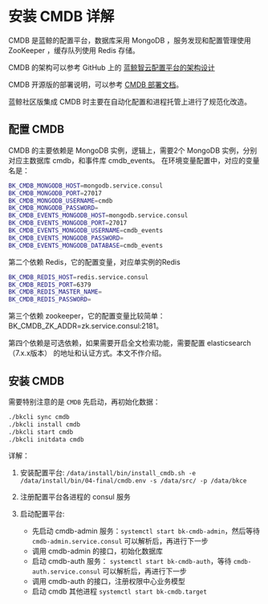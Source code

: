 # 安装 CMDB 详解

CMDB 是蓝鲸的配置平台，数据库采用 MongoDB ，服务发现和配置管理使用 ZooKeeper ，缓存队列使用 Redis 存储。

CMDB 的架构可以参考 GitHub 上的 [蓝鲸智云配置平台的架构设计](https://github.com/Tencent/bk-cmdb/blob/master/docs/overview/architecture.md)

CMDB 开源版的部署说明，可以参考 [CMDB 部署文档](https://github.com/Tencent/bk-cmdb/blob/master/docs/overview/installation.md)。

蓝鲸社区版集成 CMDB 时主要在自动化配置和进程托管上进行了规范化改造。

## 配置 CMDB 

CMDB 的主要依赖是 MongoDB 实例，逻辑上，需要2个 MongoDB 实例，分别对应主数据库 cmdb，和事件库 cmdb_events。
在环境变量配置中，对应的变量名是：

```bash
BK_CMDB_MONGODB_HOST=mongodb.service.consul
BK_CMDB_MONGODB_PORT=27017
BK_CMDB_MONGODB_USERNAME=cmdb
BK_CMDB_MONGODB_PASSWORD=
BK_CMDB_EVENTS_MONGODB_HOST=mongodb.service.consul
BK_CMDB_EVENTS_MONGODB_PORT=27017
BK_CMDB_EVENTS_MONGODB_USERNAME=cmdb_events
BK_CMDB_EVENTS_MONGODB_PASSWORD=
BK_CMDB_EVENTS_MONGODB_DATABASE=cmdb_events
```

第二个依赖 Redis，它的配置变量，对应单实例的Redis

```bash
BK_CMDB_REDIS_HOST=redis.service.consul
BK_CMDB_REDIS_PORT=6379
BK_CMDB_REDIS_MASTER_NAME=
BK_CMDB_REDIS_PASSWORD=
```

第三个依赖 zookeeper，它的配置变量比较简单：BK_CMDB_ZK_ADDR=zk.service.consul:2181。

第四个依赖是可选依赖，如果需要开启全文检索功能，需要配置 elasticsearch （7.x.x版本） 的地址和认证方式。本文不作介绍。

## 安装 CMDB

需要特别注意的是 `CMDB` 先启动，再初始化数据：

```bash
./bkcli sync cmdb
./bkcli install cmdb
./bkcli start cmdb
./bkcli initdata cmdb
```

详解：

1. 安装配置平台: `/data/install/bin/install_cmdb.sh -e  /data/install/bin/04-final/cmdb.env -s /data/src/ -p /data/bkce`
2. 注册配置平台各进程的 consul 服务
3. 启动配置平台: 

    - 先启动 cmdb-admin 服务：`systemctl start bk-cmdb-admin`，然后等待 `cmdb-admin.service.consul` 可以解析后，再进行下一步
    - 调用 cmdb-admin 的接口，初始化数据库
    - 启动 cmdb-auth 服务： `systemctl start bk-cmdb-auth`，等待 `cmdb-auth.service.consul` 可以解析后，再进行下一步
    - 调用 cmdb-auth 的接口，注册权限中心业务模型
    - 启动 cmdb 其他进程 `systemctl start bk-cmdb.target` 
